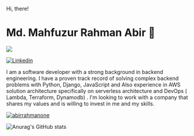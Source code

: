 Hi, there! 

# Md. Mahfuzur Rahman Abir 👋

![](https://komarev.com/ghpvc/?username=abirrahmanone&color=brightgreen)

[![Linkedin](https://img.shields.io/badge/%20-Connect-black?color=14171A&labelColor=1976d2&logo=Linkedin&logoColor=ffffff)](https://www.linkedin.com/in/)


I am a software developer with a strong background in backend engineering. I have a proven track record of solving complex backend problems with Python, Django, JavaScript and Also experience in AWS solution architecture specifically on serverless architecture and DevOps ( Lambda, Terraform, Dynamodb) . I'm looking to work with a company that shares my values and is willing to invest in me and my skills.

<a href="">
  <img align="center" src="https://github-readme-stats.vercel.app/api/top-langs/?username=abirrahmanone&layout=compact&theme=radical" alt="abirrahmanone"/>
</a>


![Anurag's GitHub stats](https://github-readme-stats.vercel.app/api?username=abirrahmanone&show_icons=true&theme=radical)

